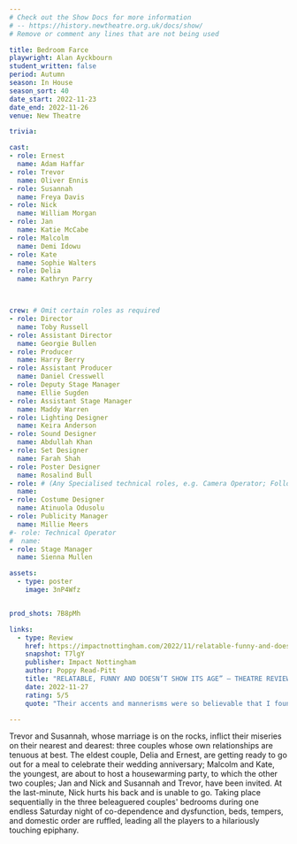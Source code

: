 ```yaml
---
# Check out the Show Docs for more information
# -- https://history.newtheatre.org.uk/docs/show/
# Remove or comment any lines that are not being used

title: Bedroom Farce
playwright: Alan Ayckbourn
student_written: false
period: Autumn
season: In House
season_sort: 40
date_start: 2022-11-23
date_end: 2022-11-26
venue: New Theatre

trivia:

cast:
- role: Ernest
  name: Adam Haffar
- role: Trevor
  name: Oliver Ennis
- role: Susannah
  name: Freya Davis
- role: Nick
  name: William Morgan
- role: Jan
  name: Katie McCabe
- role: Malcolm
  name: Demi Idowu
- role: Kate
  name: Sophie Walters
- role: Delia
  name: Kathryn Parry



crew: # Omit certain roles as required
- role: Director
  name: Toby Russell
- role: Assistant Director 
  name: Georgie Bullen
- role: Producer
  name: Harry Berry
- role: Assistant Producer
  name: Daniel Cresswell
- role: Deputy Stage Manager 
  name: Ellie Sugden
- role: Assistant Stage Manager
  name: Maddy Warren
- role: Lighting Designer 
  name: Keira Anderson
- role: Sound Designer 
  name: Abdullah Khan
- role: Set Designer 
  name: Farah Shah
- role: Poster Designer 
  name: Rosalind Bull
- role: # (Any Specialised technical roles, e.g. Camera Operator; Followspot Operator etc.) 
  name:
- role: Costume Designer 
  name: Atinuola Odusolu
- role: Publicity Manager
  name: Millie Meers
#- role: Technical Operator 
#  name: 
- role: Stage Manager 
  name: Sienna Mullen

assets:
  - type: poster
    image: 3nP4Wfz


prod_shots: 7B8pMh

links:
  - type: Review
    href: https://impactnottingham.com/2022/11/relatable-funny-and-doesnt-show-its-age-theatre-review-bedroom-farce-nottingham-new-theatre/
    snapshot: T7lgY
    publisher: Impact Nottingham
    author: Poppy Read-Pitt
    title: "RELATABLE, FUNNY AND DOESN’T SHOW ITS AGE” – THEATRE REVIEW: BEDROOM FARCE @ NOTTINGHAM NEW THEATRE"
    date: 2022-11-27
    rating: 5/5
    quote: "Their accents and mannerisms were so believable that I found myself being all too viscerally reminded of certain family members"

---
```


Trevor and Susannah, whose marriage is on the rocks, inflict their miseries on
their nearest and dearest: three couples whose own relationships are tenuous at
best. The eldest couple, Delia and Ernest, are getting ready to go out for a meal
to celebrate their wedding anniversary; Malcolm and Kate, the youngest, are
about to host a housewarming party, to which the other two couples; Jan and
Nick and Susannah and Trevor, have been invited. At the last-minute, Nick hurts
his back and is unable to go.
Taking place sequentially in the three beleaguered couples' bedrooms during
one endless Saturday night of co-dependence and dysfunction, beds, tempers,
and domestic order are ruffled, leading all the players to a hilariously touching
epiphany.
